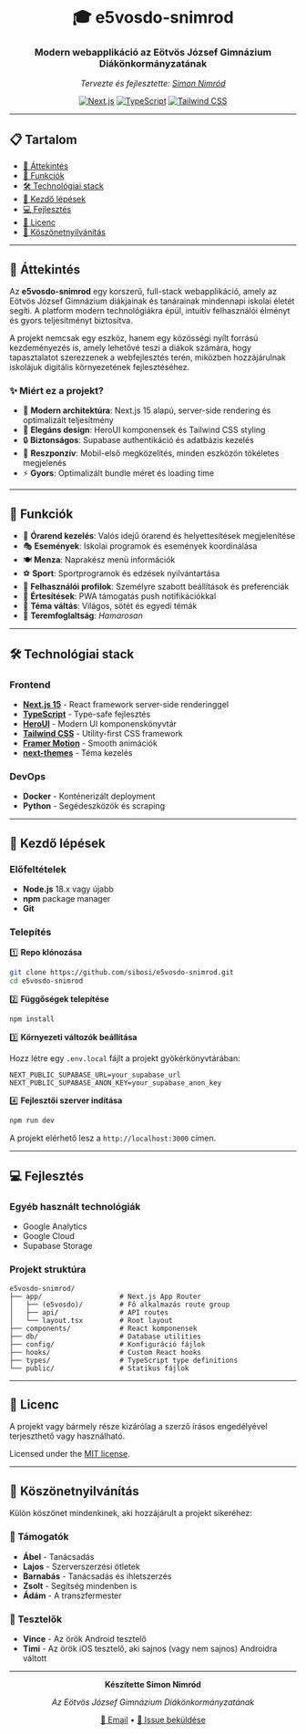 <div align="center">

# 🎓 e5vosdo-snimrod

### Modern webapplikáció az Eötvös József Gimnázium Diákönkormányzatának

_Tervezte és fejlesztette: [Simon Nimród](https://www.github.com/sibosi)_

[![Next.js](https://img.shields.io/badge/Next.js-15-black?style=for-the-badge&logo=next.js)](https://nextjs.org/)
[![TypeScript](https://img.shields.io/badge/TypeScript-5.0-blue?style=for-the-badge&logo=typescript)](https://www.typescriptlang.org/)
[![Tailwind CSS](https://img.shields.io/badge/Tailwind-CSS-38B2AC?style=for-the-badge&logo=tailwind-css)](https://tailwindcss.com/)

</div>
 
---

## 📋 Tartalom

- [🎯 Áttekintés](#-áttekintés)
- [🎨 Funkciók](#-funkciók)
- [🛠️ Technológiai stack](#-technológiai-stack)
- [🚀 Kezdő lépések](#-kezdő-lépések)
- [💻 Fejlesztés](#-fejlesztés)
- [📄 Licenc](#-licenc)
- [🙏 Köszönetnyilvánítás](#-köszönetnyilvánítás)

---

## 🎯 Áttekintés

Az **e5vosdo-snimrod** egy korszerű, full-stack webapplikáció, amely az Eötvös József Gimnázium diákjainak és tanárainak mindennapi iskolai életét segíti. A platform modern technológiákra épül, intuitív felhasználói élményt és gyors teljesítményt biztosítva.

A projekt nemcsak egy eszköz, hanem egy közösségi nyílt forrású kezdeményezés is, amely lehetővé teszi a diákok számára, hogy tapasztalatot szerezzenek a webfejlesztés terén, miközben hozzájárulnak iskolájuk digitális környezetének fejlesztéséhez.

### ✨ Miért ez a projekt?

- 🚀 **Modern architektúra**: Next.js 15 alapú, server-side rendering és optimalizált teljesítmény
- 💅 **Elegáns design**: HeroUI komponensek és Tailwind CSS styling
- 🔒 **Biztonságos**: Supabase authentikáció és adatbázis kezelés
- 📱 **Reszponzív**: Mobil-első megközelítés, minden eszközön tökéletes megjelenés
- ⚡ **Gyors**: Optimalizált bundle méret és loading time

---

## 🎨 Funkciók

- 📅 **Órarend kezelés**: Valós idejű órarend és helyettesítések megjelenítése
- 🎭 **Események**: Iskolai programok és események koordinálása
- 🍽️ **Menza**: Naprakész menü információk
- ⚽ **Sport**: Sportprogramok és edzések nyilvántartása
- 👤 **Felhasználói profilok**: Személyre szabott beállítások és preferenciák
- 🔔 **Értesítések**: PWA támogatás push notifikációkkal
- 🌙 **Téma váltás**: Világos, sötét és egyedi témák
- 🏫 **Teremfoglaltság**: _Hamarosan_

---

## 🛠️ Technológiai stack

### Frontend

- **[Next.js 15](https://nextjs.org/)** - React framework server-side renderinggel
- **[TypeScript](https://www.typescriptlang.org/)** - Type-safe fejlesztés
- **[HeroUI](https://www.heroui.com/)** - Modern UI komponenskönyvtár
- **[Tailwind CSS](https://tailwindcss.com/)** - Utility-first CSS framework
- **[Framer Motion](https://www.framer.com/motion/)** - Smooth animációk
- **[next-themes](https://github.com/pacocoursey/next-themes)** - Téma kezelés

### DevOps

- **Docker** - Konténerizált deployment
- **Python** - Segédeszközök és scraping

---

## 🚀 Kezdő lépések

### Előfeltételek

- **Node.js** 18.x vagy újabb
- **npm** package manager
- **Git**

### Telepítés

1️⃣ **Repo klónozása**

```bash
git clone https://github.com/sibosi/e5vosdo-snimrod.git
cd e5vosdo-snimrod
```

2️⃣ **Függőségek telepítése**

```bash
npm install
```

3️⃣ **Környezeti változók beállítása**

Hozz létre egy `.env.local` fájlt a projekt gyökérkönyvtárában:

```env
NEXT_PUBLIC_SUPABASE_URL=your_supabase_url
NEXT_PUBLIC_SUPABASE_ANON_KEY=your_supabase_anon_key
```

4️⃣ **Fejlesztői szerver indítása**

```bash
npm run dev
```

A projekt elérhető lesz a `http://localhost:3000` címen.

---

## 💻 Fejlesztés

### Egyéb használt technológiák

- Google Analytics
- Google Cloud
- Supabase Storage

### Projekt struktúra

```
e5vosdo-snimrod/
├── app/                   # Next.js App Router
│   ├── (e5vosdo)/         # Fő alkalmazás route group
│   ├── api/               # API routes
│   └── layout.tsx         # Root layout
├── components/            # React komponensek
├── db/                    # Database utilities
├── config/                # Konfiguráció fájlok
├── hooks/                 # Custom React hooks
├── types/                 # TypeScript type definitions
└── public/                # Statikus fájlok
```

---

## 📄 Licenc

A projekt vagy bármely része kizárólag a szerző írásos engedélyével terjeszthető vagy használható.

Licensed under the [MIT license](./LICENSE).

---

## 🙏 Köszönetnyilvánítás

Külön köszönet mindenkinek, aki hozzájárult a projekt sikeréhez:

### 💪 Támogatók

- **Ábel** - Tanácsadás
- **Lajos** - Szerverszerzési ötletek
- **Barnabás** - Tanácsadás és ihletszerzés
- **Zsolt** - Segítség mindenben is
- **Ádám** - A transzfermester

### 🧪 Tesztelők

- **Vince** - Az örök Android tesztelő
- **Timi** - Az örök iOS tesztelő, aki sajnos (vagy nem sajnos) Androidra váltott

---

<div align="center">

**Készítette Simon Nimród**

_Az Eötvös József Gimnázium Diákönkormányzatának_

[📧 Email](mailto:snimrod28@gmail.com) • [🐛 Issue beküldése](https://github.com/sibosi/e5vosdo-snimrod/issues)

</div>
